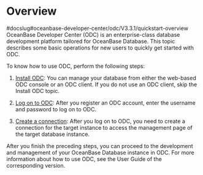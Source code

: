 Overview 
=============================
#docslug#oceanbase-developer-center/odc/V3.3.1/quickstart-overview
OceanBase Developer Center (ODC) is an enterprise-class database development platform tailored for OceanBase Database. This topic describes some basic operations for new users to quickly get started with ODC.

To know how to use ODC, perform the following steps:

1. [Install ODC](../7.client-odc-user-guide/1.client-odc-install-odc.md): You can manage your database from either the web-based ODC console or an ODC client. If you do not use an ODC client, skip the Install ODC topic.

   

2. [Log on to ODC](../6.web-odc-user-guide/1.log-on-to-odc/1.log-on-to-odc-account.md): After you register an ODC account, enter the username and password to log on to ODC.

   

3. [Create a connection](../6.web-odc-user-guide/3.web-odc-connect-database/1.web-odc-create-private-connection.md): After you log on to ODC, you need to create a connection for the target instance to access the management page of the target database instance.

   




After you finish the preceding steps, you can proceed to the development and management of your OceanBase Database instance in ODC. For more information about how to use ODC, see the User Guide of the corresponding version.
